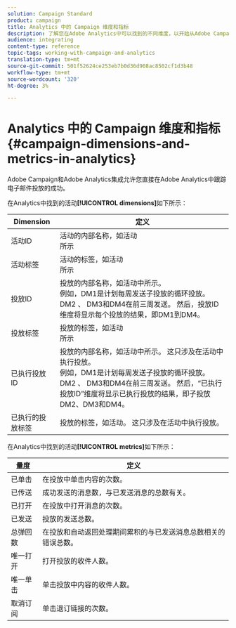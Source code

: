 ```yaml
---
solution: Campaign Standard
product: campaign
title: Analytics 中的 Campaign 维度和指标
description: 了解您在Adobe Analytics中可以找到的不同维度，以开始从Adobe Campaign跟踪电子邮件投放。
audience: integrating
content-type: reference
topic-tags: working-with-campaign-and-analytics
translation-type: tm+mt
source-git-commit: 501f52624ce253eb7b0d36d908ac8502cf1d3b48
workflow-type: tm+mt
source-wordcount: '320'
ht-degree: 3%

---
```



# Analytics 中的 Campaign 维度和指标{#campaign-dimensions-and-metrics-in-analytics}

Adobe Campaign和Adobe Analytics集成允许您直接在Adobe Analytics中跟踪电子邮件投放的成功。

在Analytics中找到的活动&#x200B;**[!UICONTROL dimensions]**&#x200B;如下所示：

<table> 
 <thead> 
  <tr> 
   <th> Dimension<br /> </th> 
   <th> 定义<br /> </th> 
  </tr> 
 </thead> 
 <tbody> 
  <tr> 
   <td> 活动ID<br /> </td> 
   <td> 活动的内部名称，如活动<br />所示 </td> 
  </tr> 
  <tr> 
   <td> 活动标签<br /> </td> 
   <td> 活动的标签，如活动<br />所示 </td> 
  </tr> 
  <tr> 
   <td> 投放ID<br /> </td> 
   <td> 投放的内部名称，如活动中所示。<br /> 例如，DM1是计划每周发送子投放的循环投放。DM2 、 DM3和DM4在前三周发送。 然后，投放ID维度将显示每个投放的结果，即DM1到DM4。 <br /> </td> 
  </tr> 
  <tr> 
   <td> 投放标签<br /> </td> 
   <td> 投放的标签，如活动<br />所示 </td> 
  </tr> 
  <tr> 
   <td> 已执行投放ID<br /> </td> 
   <td> 投放的内部名称，如活动中所示。 这只涉及在活动中执行投放。<br /> 例如，DM1是计划每周发送子投放的循环投放。DM2 、 DM3和DM4在前三周发送。 然后，“已执行投放ID”维度将显示已执行投放的结果，即子投放DM2、DM3和DM4。 <br /> </td> 
  </tr> 
  <tr> 
   <td> 已执行的投放标签<br /> </td> 
   <td> 投放的标签，如活动。 这只涉及在活动中执行投放。<br /> </td> 
  </tr> 
 </tbody> 
</table>

在Analytics中找到的活动&#x200B;**[!UICONTROL metrics]**&#x200B;如下所示：

<table> 
 <thead> 
  <tr> 
   <th> 量度<br /> </th> 
   <th> 定义<br /> </th> 
  </tr> 
 </thead> 
 <tbody> 
  <tr> 
   <td> 已单击<br /> </td> 
   <td> 在投放中单击内容的次数。<br /> </td> 
  </tr> 
  <tr> 
   <td> 已传送<br /> </td> 
   <td> 成功发送的消息数，与已发送消息的总数有关。<br /> </td> 
  </tr> 
  <tr> 
   <td> 已打开<br /> </td> 
   <td> 在投放中打开消息的次数。<br /> </td> 
  </tr> 
  <tr> 
   <td> 已发送<br /> </td> 
   <td> 投放的发送总数。<br /> </td> 
  </tr> 
  <tr> 
   <td> 总弹回数<br /> </td> 
   <td> 在投放和自动返回处理期间累积的与已发送消息总数相关的错误总数。<br /> </td> 
  </tr> 
  <tr> 
   <td> 唯一打开<br /> </td> 
   <td> 打开投放的收件人数。<br /> </td> 
  </tr> 
  <tr> 
   <td> 唯一单击<br /> </td> 
   <td> 单击投放中内容的收件人数。<br /> </td> 
  </tr> 
  <tr> 
   <td> 取消订阅<br /> </td> 
   <td> 单击退订链接的次数。<br /> </td> 
  </tr> 
 </tbody> 
</table>

